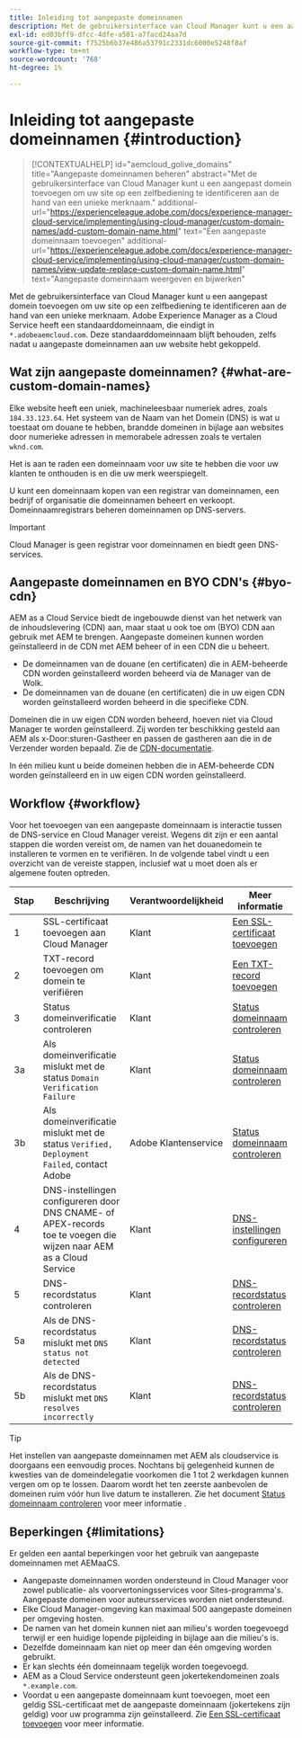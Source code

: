 ```yaml
---
title: Inleiding tot aangepaste domeinnamen
description: Met de gebruikersinterface van Cloud Manager kunt u een aangepast domein toevoegen om uw site op een zelfbediening te identificeren aan de hand van een unieke merknaam.
exl-id: ed03bff9-dfcc-4dfe-a501-a7facd24aa7d
source-git-commit: f7525b6b37e486a53791c2331dc6000e5248f8af
workflow-type: tm+mt
source-wordcount: '768'
ht-degree: 1%

---
```



# Inleiding tot aangepaste domeinnamen {#introduction}

>[!CONTEXTUALHELP]
>id="aemcloud_golive_domains"
>title="Aangepaste domeinnamen beheren"
>abstract="Met de gebruikersinterface van Cloud Manager kunt u een aangepast domein toevoegen om uw site op een zelfbediening te identificeren aan de hand van een unieke merknaam."
>additional-url="https://experienceleague.adobe.com/docs/experience-manager-cloud-service/implementing/using-cloud-manager/custom-domain-names/add-custom-domain-name.html" text="Een aangepaste domeinnaam toevoegen"
>additional-url="https://experienceleague.adobe.com/docs/experience-manager-cloud-service/implementing/using-cloud-manager/custom-domain-names/view-update-replace-custom-domain-name.html" text="Aangepaste domeinnaam weergeven en bijwerken"

Met de gebruikersinterface van Cloud Manager kunt u een aangepast domein toevoegen om uw site op een zelfbediening te identificeren aan de hand van een unieke merknaam. Adobe Experience Manager as a Cloud Service heeft een standaarddomeinnaam, die eindigt in `*.adobeaemcloud.com`. Deze standaarddomeinnaam blijft behouden, zelfs nadat u aangepaste domeinnamen aan uw website hebt gekoppeld.

## Wat zijn aangepaste domeinnamen? {#what-are-custom-domain-names}

Elke website heeft een uniek, machineleesbaar numeriek adres, zoals `184.33.123.64`. Het systeem van de Naam van het Domein (DNS) is wat u toestaat om douane te hebben, brandde domeinen in bijlage aan websites door numerieke adressen in memorabele adressen zoals te vertalen `wknd.com`.

Het is aan te raden een domeinnaam voor uw site te hebben die voor uw klanten te onthouden is en die uw merk weerspiegelt.

U kunt een domeinnaam kopen van een registrar van domeinnamen, een bedrijf of organisatie die domeinnamen beheert en verkoopt. Domeinnaamregistrars beheren domeinnamen op DNS-servers.

>[!IMPORTANT]
>
>Cloud Manager is geen registrar voor domeinnamen en biedt geen DNS-services.

## Aangepaste domeinnamen en BYO CDN&#39;s {#byo-cdn}

AEM as a Cloud Service biedt de ingebouwde dienst van het netwerk van de inhoudslevering (CDN) aan, maar staat u ook toe om (BYO) CDN aan gebruik met AEM te brengen. Aangepaste domeinen kunnen worden geïnstalleerd in de CDN met AEM beheer of in een CDN die u beheert.

* De domeinnamen van de douane (en certificaten) die in AEM-beheerde CDN worden geïnstalleerd worden beheerd via de Manager van de Wolk.
* De domeinnamen van de douane (en certificaten) die in uw eigen CDN worden geïnstalleerd worden beheerd in die specifieke CDN.

Domeinen die in uw eigen CDN worden beheerd, hoeven niet via Cloud Manager te worden geïnstalleerd. Zij worden ter beschikking gesteld aan AEM als x-Door:sturen-Gastheer en passen de gastheren aan die in de Verzender worden bepaald. Zie de [CDN-documentatie](/help/implementing/dispatcher/cdn.md).

In één milieu kunt u beide domeinen hebben die in AEM-beheerde CDN worden geïnstalleerd en in uw eigen CDN worden geïnstalleerd.

## Workflow {#workflow}

Voor het toevoegen van een aangepaste domeinnaam is interactie tussen de DNS-service en Cloud Manager vereist. Wegens dit zijn er een aantal stappen die worden vereist om, de namen van het douanedomein te installeren te vormen en te verifiëren. In de volgende tabel vindt u een overzicht van de vereiste stappen, inclusief wat u moet doen als er algemene fouten optreden.

| Stap | Beschrijving | Verantwoordelijkheid | Meer informatie |
|--- |--- |--- |---|
| 1 | SSL-certificaat toevoegen aan Cloud Manager | Klant | [Een SSL-certificaat toevoegen](/help/implementing/cloud-manager/managing-ssl-certifications/add-ssl-certificate.md) |
| 2 | TXT-record toevoegen om domein te verifiëren | Klant | [Een TXT-record toevoegen](/help/implementing/cloud-manager/custom-domain-names/add-text-record.md) |
| 3 | Status domeinverificatie controleren | Klant | [Status domeinnaam controleren](/help/implementing/cloud-manager/custom-domain-names/check-domain-name-status.md) |
| 3a | Als domeinverificatie mislukt met de status `Domain Verification Failure` | Klant | [Status domeinnaam controleren](/help/implementing/cloud-manager/custom-domain-names/check-domain-name-status.md) |
| 3b | Als domeinverificatie mislukt met de status `Verified, Deployment Failed`, contact Adobe | Adobe Klantenservice | [Status domeinnaam controleren](/help/implementing/cloud-manager/custom-domain-names/check-domain-name-status.md) |
| 4 | DNS-instellingen configureren door DNS CNAME- of APEX-records toe te voegen die wijzen naar AEM as a Cloud Service | Klant | [DNS-instellingen configureren](/help/implementing/cloud-manager/custom-domain-names/configure-dns-settings.md) |
| 5 | DNS-recordstatus controleren | Klant | [DNS-recordstatus controleren](/help/implementing/cloud-manager/custom-domain-names/check-dns-record-status.md) |
| 5a | Als de DNS-recordstatus mislukt met `DNS status not detected` | Klant | [DNS-recordstatus controleren](/help/implementing/cloud-manager/custom-domain-names/check-dns-record-status.md) |
| 5b | Als de DNS-recordstatus mislukt met `DNS resolves incorrectly` | Klant | [DNS-recordstatus controleren](/help/implementing/cloud-manager/custom-domain-names/check-dns-record-status.md) |

>[!TIP]
>
>Het instellen van aangepaste domeinnamen met AEM als cloudservice is doorgaans een eenvoudig proces. Nochtans bij gelegenheid kunnen de kwesties van de domeindelegatie voorkomen die 1 tot 2 werkdagen kunnen vergen om op te lossen. Daarom wordt het ten zeerste aanbevolen de domeinen ruim vóór hun live datum te installeren. Zie het document [Status domeinnaam controleren](/help/implementing/cloud-manager/custom-domain-names/check-domain-name-status.md) voor meer informatie .

## Beperkingen {#limitations}

Er gelden een aantal beperkingen voor het gebruik van aangepaste domeinnamen met AEMaaCS.

* Aangepaste domeinnamen worden ondersteund in Cloud Manager voor zowel publicatie- als voorvertoningsservices voor Sites-programma&#39;s. Aangepaste domeinen voor auteursservices worden niet ondersteund.
* Elke Cloud Manager-omgeving kan maximaal 500 aangepaste domeinen per omgeving hosten.
* De namen van het domein kunnen niet aan milieu&#39;s worden toegevoegd terwijl er een huidige lopende pijpleiding in bijlage aan die milieu&#39;s is.
* Dezelfde domeinnaam kan niet op meer dan één omgeving worden gebruikt.
* Er kan slechts één domeinnaam tegelijk worden toegevoegd.
* AEM as a Cloud Service ondersteunt geen jokertekendomeinen zoals `*.example.com`.
* Voordat u een aangepaste domeinnaam kunt toevoegen, moet een geldig SSL-certificaat met de aangepaste domeinnaam (jokertekens zijn geldig) voor uw programma zijn geïnstalleerd. Zie [Een SSL-certificaat toevoegen](/help/implementing/cloud-manager/managing-ssl-certifications/add-ssl-certificate.md) voor meer informatie.
